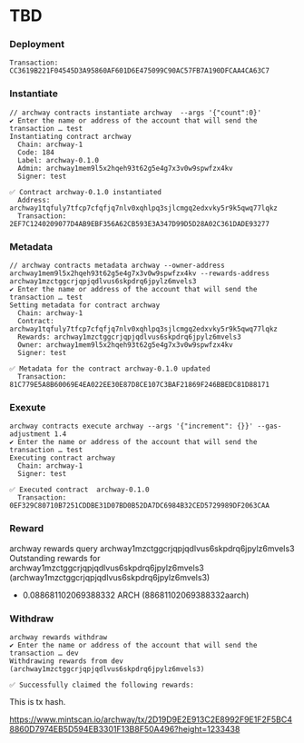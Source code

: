 # TBD

### Deployment

```
Transaction: CC3619B221F04545D3A95860AF601D6E475099C90AC57FB7A190DFCAA4CA63C7
```

### Instantiate

```
// archway contracts instantiate archway  --args '{"count":0}'
✔ Enter the name or address of the account that will send the transaction … test
Instantiating contract archway
  Chain: archway-1
  Code: 184
  Label: archway-0.1.0
  Admin: archway1mem9l5x2hqeh93t62g5e4g7x3v0w9spwfzx4kv
  Signer: test

✅ Contract archway-0.1.0 instantiated
  Address: archway1tqfuly7tfcp7cfqfjq7nlv0xqhlpq3sjlcmgq2edxvky5r9k5qwq77lqkz
  Transaction: 2EF7C1240209077D4AB9EBF356A62CB593E3A347D99D5D28A02C361DADE93277
```

### Metadata

```
// archway contracts metadata archway --owner-address archway1mem9l5x2hqeh93t62g5e4g7x3v0w9spwfzx4kv --rewards-address archway1mzctggcrjqpjqdlvus6skpdrq6jpylz6mvels3
✔ Enter the name or address of the account that will send the transaction … test
Setting metadata for contract archway
  Chain: archway-1
  Contract: archway1tqfuly7tfcp7cfqfjq7nlv0xqhlpq3sjlcmgq2edxvky5r9k5qwq77lqkz
  Rewards: archway1mzctggcrjqpjqdlvus6skpdrq6jpylz6mvels3
  Owner: archway1mem9l5x2hqeh93t62g5e4g7x3v0w9spwfzx4kv
  Signer: test

✅ Metadata for the contract archway-0.1.0 updated
  Transaction: 81C779E5A8B60069E4EA022EE30E87D8CE107C3BAF21869F246BBEDC81D88171
```

### Exexute

```
archway contracts execute archway --args '{"increment": {}}' --gas-adjustment 1.4
✔ Enter the name or address of the account that will send the transaction … test
Executing contract archway
  Chain: archway-1
  Signer: test

✅ Executed contract  archway-0.1.0
  Transaction: 0EF329C80710B7251CDDBE31D07BD0B52DA7DC6984B32CED5729989DF2063CAA
```

### Reward

archway rewards query archway1mzctggcrjqpjqdlvus6skpdrq6jpylz6mvels3
Outstanding rewards for archway1mzctggcrjqpjqdlvus6skpdrq6jpylz6mvels3 (archway1mzctggcrjqpjqdlvus6skpdrq6jpylz6mvels3)

- 0.088681102069388332 ARCH (88681102069388332aarch)

### Withdraw

```
archway rewards withdraw
✔ Enter the name or address of the account that will send the transaction … dev
Withdrawing rewards from dev (archway1mzctggcrjqpjqdlvus6skpdrq6jpylz6mvels3)

✅ Successfully claimed the following rewards:
```

This is tx hash.

https://www.mintscan.io/archway/tx/2D19D9E2E913C2E8992F9E1F2F5BC48860D7974EB5D594EB3301F13B8F50A496?height=1233438
